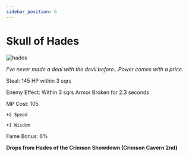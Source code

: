 ```yaml
---
sidebar_position: 6
---
```


# Skull of Hades

![hades](https://vwiki.valorserver.com/api/item/picture/skull%20of%20hades)

<i>I've never made a deal with the devil before...Power comes with a price.</i>

Steal: 145 HP within 3 sqrs

Enemy Effect: Within 3 sqrs Armor Broken for 2.3 seconds

MP Cost: 105

    +2 Speed
    
    +1 Wisdom

Fame Bonus: 6%

**Drops from Hades of the Crimson Showdown (Crimson Cavern 2nd)**
